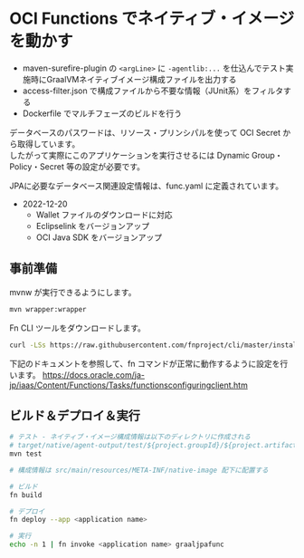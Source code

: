# OCI Functions でネイティブ・イメージを動かす

+ maven-surefire-plugin の `<argLine>` に `-agentlib:...` を仕込んでテスト実施時にGraalVMネイティブイメージ構成ファイルを出力する
+ access-filter.json で構成ファイルから不要な情報（JUnit系）をフィルタする
+ Dockerfile でマルチフェーズのビルドを行う

データベースのパスワードは、リソース・プリンシパルを使って OCI Secret から取得しています。  
したがって実際にこのアプリケーションを実行させるには Dynamic Group・Policy・Secret 等の設定が必要です。

JPAに必要なデータベース関連設定情報は、func.yaml に定義されています。

+ 2022-12-20
  + Wallet ファイルのダウンロードに対応
  + Eclipselink をバージョンアップ
  + OCI Java SDK をバージョンアップ

## 事前準備

mvnw が実行できるようにします。

```bash
mvn wrapper:wrapper
```

Fn CLI ツールをダウンロードします。
```bash
curl -LSs https://raw.githubusercontent.com/fnproject/cli/master/install | sh
```

下記のドキュメントを参照して、fn コマンドが正常に動作するように設定を行います。
https://docs.oracle.com/ja-jp/iaas/Content/Functions/Tasks/functionsconfiguringclient.htm


## ビルド＆デプロイ＆実行

```bash
# テスト - ネイティブ・イメージ構成情報は以下のディレクトリに作成される
# target/native/agent-output/test/${project.groupId}/${project.artifactId}
mvn test

# 構成情報は src/main/resources/META-INF/native-image 配下に配置する

# ビルド
fn build

# デプロイ
fn deploy --app <application name>

# 実行
echo -n 1 | fn invoke <application name> graaljpafunc
```